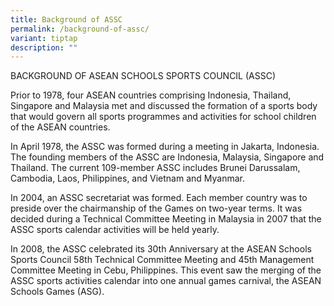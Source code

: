 ```yaml
---
title: Background of ASSC
permalink: /background-of-assc/
variant: tiptap
description: ""
---
```

<p></p>
<p>BACKGROUND OF ASEAN SCHOOLS SPORTS COUNCIL (ASSC)</p>
<p></p>
<p>Prior to 1978, four ASEAN countries comprising Indonesia, Thailand, Singapore
and Malaysia met and discussed the formation of a sports body that would
govern all sports programmes and activities for school children of the
ASEAN countries.</p>
<p></p>
<p>In April 1978, the ASSC was formed during a meeting in Jakarta, Indonesia.
The founding members of the ASSC are Indonesia, Malaysia, Singapore and
Thailand. The current 109-member ASSC includes Brunei Darussalam, Cambodia,
Laos, Philippines, and Vietnam and Myanmar.</p>
<p></p>
<p>In 2004, an ASSC secretariat was formed. Each member country was to preside
over the chairmanship of the Games on two-year terms. It was decided during
a Technical Committee Meeting in Malaysia in 2007 that the ASSC sports
calendar activities will be held yearly.</p>
<p></p>
<p>In 2008, the ASSC celebrated its 30th Anniversary at the ASEAN Schools
Sports Council 58th Technical Committee Meeting and 45th Management Committee
Meeting in Cebu, Philippines. This event saw the merging of the ASSC sports
activities calendar into one annual games carnival, the ASEAN Schools Games
(ASG).</p>
<p></p>
<p></p>